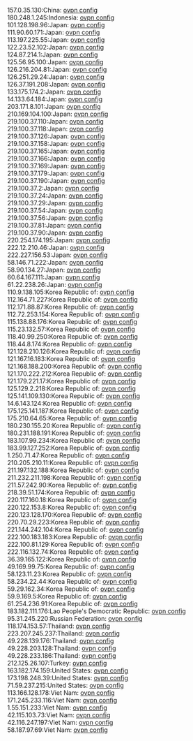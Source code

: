 157.0.35.130:China: [ovpn config](vpn/157_0_35_130.ovpn)  
180.248.1.245:Indonesia: [ovpn config](vpn/180_248_1_245.ovpn)  
101.128.198.96:Japan: [ovpn config](vpn/101_128_198_96.ovpn)  
111.90.60.171:Japan: [ovpn config](vpn/111_90_60_171.ovpn)  
113.197.225.55:Japan: [ovpn config](vpn/113_197_225_55.ovpn)  
122.23.52.102:Japan: [ovpn config](vpn/122_23_52_102.ovpn)  
124.87.214.1:Japan: [ovpn config](vpn/124_87_214_1.ovpn)  
125.56.95.100:Japan: [ovpn config](vpn/125_56_95_100.ovpn)  
126.216.204.81:Japan: [ovpn config](vpn/126_216_204_81.ovpn)  
126.251.29.24:Japan: [ovpn config](vpn/126_251_29_24.ovpn)  
126.37.191.208:Japan: [ovpn config](vpn/126_37_191_208.ovpn)  
133.175.174.2:Japan: [ovpn config](vpn/133_175_174_2.ovpn)  
14.133.64.184:Japan: [ovpn config](vpn/14_133_64_184.ovpn)  
203.171.8.101:Japan: [ovpn config](vpn/203_171_8_101.ovpn)  
210.169.104.100:Japan: [ovpn config](vpn/210_169_104_100.ovpn)  
219.100.37.110:Japan: [ovpn config](vpn/219_100_37_110.ovpn)  
219.100.37.118:Japan: [ovpn config](vpn/219_100_37_118.ovpn)  
219.100.37.126:Japan: [ovpn config](vpn/219_100_37_126.ovpn)  
219.100.37.158:Japan: [ovpn config](vpn/219_100_37_158.ovpn)  
219.100.37.165:Japan: [ovpn config](vpn/219_100_37_165.ovpn)  
219.100.37.166:Japan: [ovpn config](vpn/219_100_37_166.ovpn)  
219.100.37.169:Japan: [ovpn config](vpn/219_100_37_169.ovpn)  
219.100.37.179:Japan: [ovpn config](vpn/219_100_37_179.ovpn)  
219.100.37.190:Japan: [ovpn config](vpn/219_100_37_190.ovpn)  
219.100.37.2:Japan: [ovpn config](vpn/219_100_37_2.ovpn)  
219.100.37.24:Japan: [ovpn config](vpn/219_100_37_24.ovpn)  
219.100.37.29:Japan: [ovpn config](vpn/219_100_37_29.ovpn)  
219.100.37.54:Japan: [ovpn config](vpn/219_100_37_54.ovpn)  
219.100.37.56:Japan: [ovpn config](vpn/219_100_37_56.ovpn)  
219.100.37.81:Japan: [ovpn config](vpn/219_100_37_81.ovpn)  
219.100.37.90:Japan: [ovpn config](vpn/219_100_37_90.ovpn)  
220.254.174.195:Japan: [ovpn config](vpn/220_254_174_195.ovpn)  
222.12.210.46:Japan: [ovpn config](vpn/222_12_210_46.ovpn)  
222.227.156.53:Japan: [ovpn config](vpn/222_227_156_53.ovpn)  
58.146.71.222:Japan: [ovpn config](vpn/58_146_71_222.ovpn)  
58.90.134.27:Japan: [ovpn config](vpn/58_90_134_27.ovpn)  
60.64.167.111:Japan: [ovpn config](vpn/60_64_167_111.ovpn)  
61.22.238.26:Japan: [ovpn config](vpn/61_22_238_26.ovpn)  
110.9.138.105:Korea Republic of: [ovpn config](vpn/110_9_138_105.ovpn)  
112.164.71.227:Korea Republic of: [ovpn config](vpn/112_164_71_227.ovpn)  
112.171.88.87:Korea Republic of: [ovpn config](vpn/112_171_88_87.ovpn)  
112.72.253.154:Korea Republic of: [ovpn config](vpn/112_72_253_154.ovpn)  
115.138.88.176:Korea Republic of: [ovpn config](vpn/115_138_88_176.ovpn)  
115.23.132.57:Korea Republic of: [ovpn config](vpn/115_23_132_57.ovpn)  
118.40.99.250:Korea Republic of: [ovpn config](vpn/118_40_99_250.ovpn)  
118.44.8.174:Korea Republic of: [ovpn config](vpn/118_44_8_174.ovpn)  
121.128.210.126:Korea Republic of: [ovpn config](vpn/121_128_210_126.ovpn)  
121.167.16.183:Korea Republic of: [ovpn config](vpn/121_167_16_183.ovpn)  
121.168.188.200:Korea Republic of: [ovpn config](vpn/121_168_188_200.ovpn)  
121.170.222.212:Korea Republic of: [ovpn config](vpn/121_170_222_212.ovpn)  
121.179.221.17:Korea Republic of: [ovpn config](vpn/121_179_221_17.ovpn)  
125.129.2.218:Korea Republic of: [ovpn config](vpn/125_129_2_218.ovpn)  
125.141.109.130:Korea Republic of: [ovpn config](vpn/125_141_109_130.ovpn)  
14.6.143.124:Korea Republic of: [ovpn config](vpn/14_6_143_124.ovpn)  
175.125.141.187:Korea Republic of: [ovpn config](vpn/175_125_141_187.ovpn)  
175.210.64.65:Korea Republic of: [ovpn config](vpn/175_210_64_65.ovpn)  
180.230.155.20:Korea Republic of: [ovpn config](vpn/180_230_155_20.ovpn)  
180.231.188.191:Korea Republic of: [ovpn config](vpn/180_231_188_191.ovpn)  
183.107.99.234:Korea Republic of: [ovpn config](vpn/183_107_99_234.ovpn)  
183.99.127.252:Korea Republic of: [ovpn config](vpn/183_99_127_252.ovpn)  
1.250.71.47:Korea Republic of: [ovpn config](vpn/1_250_71_47.ovpn)  
210.205.210.11:Korea Republic of: [ovpn config](vpn/210_205_210_11.ovpn)  
211.197.132.188:Korea Republic of: [ovpn config](vpn/211_197_132_188.ovpn)  
211.232.211.198:Korea Republic of: [ovpn config](vpn/211_232_211_198.ovpn)  
211.57.242.90:Korea Republic of: [ovpn config](vpn/211_57_242_90.ovpn)  
218.39.51.174:Korea Republic of: [ovpn config](vpn/218_39_51_174.ovpn)  
220.117.160.18:Korea Republic of: [ovpn config](vpn/220_117_160_18.ovpn)  
220.122.153.8:Korea Republic of: [ovpn config](vpn/220_122_153_8.ovpn)  
220.123.128.170:Korea Republic of: [ovpn config](vpn/220_123_128_170.ovpn)  
220.70.29.223:Korea Republic of: [ovpn config](vpn/220_70_29_223.ovpn)  
221.144.242.104:Korea Republic of: [ovpn config](vpn/221_144_242_104.ovpn)  
222.100.183.183:Korea Republic of: [ovpn config](vpn/222_100_183_183.ovpn)  
222.100.81.129:Korea Republic of: [ovpn config](vpn/222_100_81_129.ovpn)  
222.116.132.74:Korea Republic of: [ovpn config](vpn/222_116_132_74.ovpn)  
36.39.165.122:Korea Republic of: [ovpn config](vpn/36_39_165_122.ovpn)  
49.169.99.75:Korea Republic of: [ovpn config](vpn/49_169_99_75.ovpn)  
58.123.11.23:Korea Republic of: [ovpn config](vpn/58_123_11_23.ovpn)  
58.234.22.44:Korea Republic of: [ovpn config](vpn/58_234_22_44.ovpn)  
59.29.162.34:Korea Republic of: [ovpn config](vpn/59_29_162_34.ovpn)  
59.9.169.5:Korea Republic of: [ovpn config](vpn/59_9_169_5.ovpn)  
61.254.236.91:Korea Republic of: [ovpn config](vpn/61_254_236_91.ovpn)  
183.182.111.176:Lao People's Democratic Republic: [ovpn config](vpn/183_182_111_176.ovpn)  
95.31.245.220:Russian Federation: [ovpn config](vpn/95_31_245_220.ovpn)  
118.174.153.57:Thailand: [ovpn config](vpn/118_174_153_57.ovpn)  
223.207.245.237:Thailand: [ovpn config](vpn/223_207_245_237.ovpn)  
49.228.139.176:Thailand: [ovpn config](vpn/49_228_139_176.ovpn)  
49.228.203.128:Thailand: [ovpn config](vpn/49_228_203_128.ovpn)  
49.228.233.186:Thailand: [ovpn config](vpn/49_228_233_186.ovpn)  
212.125.26.107:Turkey: [ovpn config](vpn/212_125_26_107.ovpn)  
163.182.174.159:United States: [ovpn config](vpn/163_182_174_159.ovpn)  
173.198.248.39:United States: [ovpn config](vpn/173_198_248_39.ovpn)  
71.59.237.215:United States: [ovpn config](vpn/71_59_237_215.ovpn)  
113.166.128.178:Viet Nam: [ovpn config](vpn/113_166_128_178.ovpn)  
171.245.233.116:Viet Nam: [ovpn config](vpn/171_245_233_116.ovpn)  
1.55.151.233:Viet Nam: [ovpn config](vpn/1_55_151_233.ovpn)  
42.115.103.73:Viet Nam: [ovpn config](vpn/42_115_103_73.ovpn)  
42.116.247.197:Viet Nam: [ovpn config](vpn/42_116_247_197.ovpn)  
58.187.97.69:Viet Nam: [ovpn config](vpn/58_187_97_69.ovpn)  
